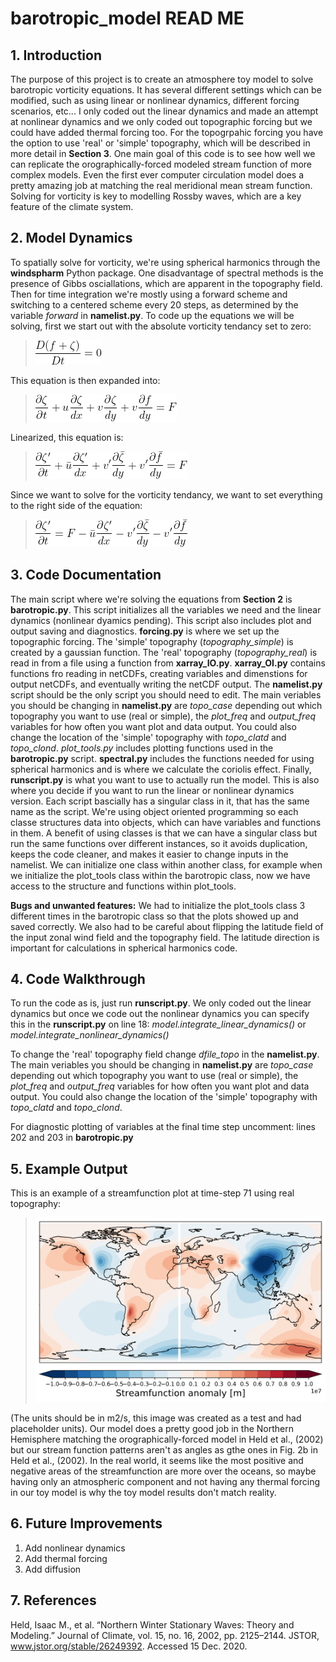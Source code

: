 # barotropic_model READ ME

## 1. Introduction
The purpose of this project is to create an atmosphere toy model to solve barotropic vorticity equations. It has several different settings which can be modified, such as using linear or nonlinear dynamics, different forcing scenarios, etc... I only coded out the linear dynamics and made an attempt at nonlinear dynamics and we only coded out topographic forcing but we could have added thermal forcing too. For the topogrpahic forcing you have the option to use 'real' or 'simple' topography, which will be described in more detail in **Section 3**. One main goal of this code is to see how well we can replicate the orographically-forced modeled stream function of more complex models. Even the first ever computer circulation model does a pretty amazing job at matching the real meridional mean stream function. Solving for vorticity is key to modelling Rossby waves, which are a key feature of the climate system. 

## 2. Model Dynamics
To spatially solve for vorticity, we're using spherical harmonics through the **windspharm** Python package. One disadvantage of spectral methods is the presence of Gibbs osciallations, which are apparent in the topography field. Then for time integration we're mostly using a forward scheme and switching to a centered scheme every 20 steps, as determined by the variable *forward* in **namelist.py**. To code up the equations we will be solving, first we start out with the absolute vorticity tendancy set to zero:
> <img src="readmeimages/Eqn1.gif" /> 
This equation is then expanded into:
> <img src="readmeimages/Eqn2.gif" /> 
Linearized, this equation is:
> <img src="readmeimages/Eqn3.gif" /> 
Since we want to solve for the vorticity tendancy, we want to set everything to the right side of the equation:
> <img src="readmeimages/Eqn4.gif" /> 

## 3. Code Documentation
The main script where we're solving the equations from **Section 2** is **barotropic.py**. This script initializes all the variables we need and the linear dynamics (nonlinear dyamics pending). This script also includes plot and output saving and diagnostics. **forcing.py** is where we set up the topographic forcing. The 'simple' topography (*topography_simple*) is created by a gaussian function. The 'real' topography (*topography_real*) is read in from a file using a function from **xarray_IO.py**. **xarray_OI.py** contains functions fro reading in netCDFs, creating variables and dimenstions for output netCDFs, and eventually writing the netCDF output. The **namelist.py** script should be the only script you should need to edit. The main veriables you should be changing in **namelist.py** are *topo_case* depending out which topography you want to use (real or simple), the *plot_freq* and *output_freq* variables for how often you want plot and data output. You could also change the location of the 'simple' topography with *topo_clatd* and *topo_clond*. *plot_tools.py* includes plotting functions used in the **barotropic.py** script. **spectral.py** includes the functions needed for using spherical harmonics and is where we calculate the coriolis effect. Finally, **runscript.py** is what you want to use to actually run the model. This is also where you decide if you want to run the linear or nonlinear dynamics version. Each script bascially has a singular class in it, that has the same name as the script. We're using object oriented programming so each classe structures data into objects, which can have variables and functions in them. A benefit of using classes is that we can have a singular class but run the same functions over different instances, so it avoids duplication, keeps the code cleaner, and makes it easier to change inputs in the namelist. We can initialize one class within another class, for example when we initialize the plot_tools class within the barotropic class, now we have access to the structure and functions within plot_tools. 

**Bugs and unwanted features:** We had to initialize the plot_tools class 3 different times in the barotropic class so that the plots showed up and saved correctly. We also had to be careful about flipping the latitude field of the input zonal wind field and the topography field. The latitude direction is important for calculations in spherical harmonics code.

## 4. Code Walkthrough
To run the code as is, just run **runscript.py**. We only coded out the linear dynamics but once we code out the nonlinear dynamics you can specify this in the **runscript.py** on line 18: *model.integrate_linear_dynamics()*  or  *model.integrate_nonlinear_dynamics()*

To change the 'real' topography field change *dfile_topo* in the **namelist.py**. The main veriables you should be changing in **namelist.py** are *topo_case* depending out which topography you want to use (real or simple), the *plot_freq* and *output_freq* variables for how often you want plot and data output. You could also change the location of the 'simple' topography with *topo_clatd* and *topo_clond*. 

For diagnostic plotting of variables at the final time step uncomment: lines 202 and 203 in **barotropic.py**

## 5. Example Output
This is an example of a streamfunction plot at time-step 71 using real topography:
> <img src="readmeimages/output.png"/> 
(The units should be in m2/s, this image was created as a test and had placeholder units). Our model does a pretty good job in the Northern Hemisphere matching the orographically-forced model in Held et al., (2002) but our stream function patterns aren't as angles as gthe ones in Fig. 2b in Held et al., (2002). In the real world, it seems like the most positive and negative areas of the streamfunction are more over the oceans, so maybe having only an atmospheric component and not having any thermal forcing in our toy model is why the toy model results don't match reality. 

## 6. Future Improvements

1. Add nonlinear dynamics 
2. Add thermal forcing
3. Add diffusion

## 7. References





Held, Isaac M., et al. “Northern Winter Stationary Waves: Theory and Modeling.” Journal of Climate, vol. 15, no. 16, 2002, pp. 2125–2144. JSTOR, www.jstor.org/stable/26249392. Accessed 15 Dec. 2020.









